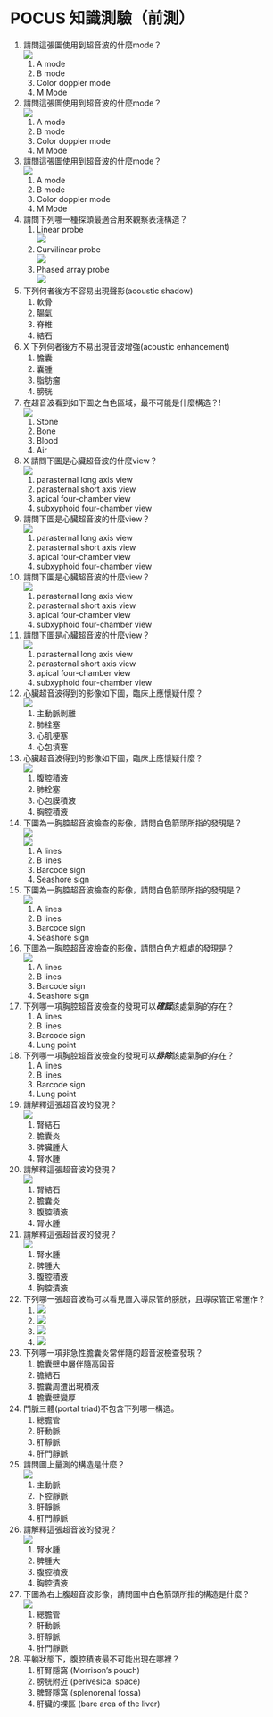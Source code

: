 # POCUS 知識測驗（前測）

1. 請問這張圖使用到超音波的什麼mode？<br>![](images/M_mode.png)
   1. A mode
   2. B mode
   3. Color doppler mode
   4. M Mode
2. 請問這張圖使用到超音波的什麼mode？<br>![](images/B_mode.jpg)
   1. A mode
   2. B mode
   3. Color doppler mode
   4. M Mode
3. 請問這張圖使用到超音波的什麼mode？<br>![](images/doppler_mode.bmp)
   1. A mode
   2. B mode
   3. Color doppler mode
   4. M Mode
4. 請問下列哪一種探頭最適合用來觀察表淺構造？
   1. Linear probe<br>![](images/Linear.png)
   2. Curvilinear probe<br>![](images/Curvilinear.png)
   3. Phased array probe<br>![](images/phased.png)
5. 下列何者後方不容易出現聲影(acoustic shadow)
   1. 軟骨
   2. 腸氣
   3. 脊椎
   4. 結石
6. X 下列何者後方不易出現音波增強(acoustic enhancement)
   1. 膽囊
   2. 囊腫
   3. 脂肪瘤
   4. 膀胱
7. 在超音波看到如下圖之白色區域，最不可能是什麼構造？!<br>![](images/white_mass.png)
   1. Stone
   2. Bone
   3. Blood
   4. Air
8. X 請問下圖是心臟超音波的什麼view？<br>![](images/S4C.png)
   1. parasternal long axis view
   2. parasternal short axis view
   3. apical four-chamber view
   4. subxyphoid four-chamber view
9. 請問下圖是心臟超音波的什麼view？<br>![](images/PSAX.png)
   1. parasternal long axis view
   2. parasternal short axis view
   3. apical four-chamber view
   4. subxyphoid four-chamber view
10. 請問下圖是心臟超音波的什麼view？<br>![](images/A4C.jpeg)
    1. parasternal long axis view
    2. parasternal short axis view
    3. apical four-chamber view
    4. subxyphoid four-chamber view
11. 請問下圖是心臟超音波的什麼view？<br>![](images/PLAX.png)
    1. parasternal long axis view
    2. parasternal short axis view
    3. apical four-chamber view
    4. subxyphoid four-chamber view
12. 心臟超音波得到的影像如下圖，臨床上應懷疑什麼？<br>![](images/d_shape_LV.png)
    1. 主動脈剝離
    2. 肺栓塞
    3. 心肌梗塞
    4. 心包填塞
13. 心臟超音波得到的影像如下圖，臨床上應懷疑什麼？<br>![](images/pericardial%20effusion.jpg)
    1. 腹腔積液
    2. 肺栓塞
    3. 心包膜積液
    4. 胸腔積液
14. 下圖為一胸腔超音波檢查的影像，請問白色箭頭所指的發現是？<br>![](images/A%20lines.png)<br>![](images)
    1. A lines
    2. B lines
    3. Barcode sign
    4. Seashore sign
15. 下圖為一胸腔超音波檢查的影像，請問白色箭頭所指的發現是？<br>![](images/B%20lines_for%20test.png)
    1. A lines
    2. B lines
    3. Barcode sign
    4. Seashore sign
16. 下圖為一胸腔超音波檢查的影像，請問白色方框處的發現是？<br>![](images/Seashore%20sign%20for%20test.png)
    1. A lines
    2. B lines
    3. Barcode sign
    4. Seashore sign
17. 下列哪一項胸腔超音波檢查的發現可以***確認***該處氣胸的存在？
    1. A lines
    2. B lines
    3. Barcode sign
    4. Lung point
18. 下列哪一項胸腔超音波檢查的發現可以***排除***該處氣胸的存在？
    1. A lines
    2. B lines
    3. Barcode sign
    4. Lung point
19. 請解釋這張超音波的發現？<br>![](images/hydronephrosis.jpeg)
    1. 腎結石
    2. 膽囊炎
    3. 脾臟腫大
    4. 腎水腫
20. 請解釋這張超音波的發現？<br>![](images/Urolithiasis.png)
    1. 腎結石
    2. 膽囊炎
    3. 腹腔積液
    4. 腎水腫
21. 請解釋這張超音波的發現？<br>![](images/pleural%20effusion.png)
    1. 腎水腫
    2. 脾腫大 
    3. 腹腔積液
    4. 胸腔漬液
22. 下列哪一張超音波為可以看見置入導尿管的膀胱，且導尿管正常運作？
    1. ![](images/foley%20balloon%20dysfunction.png)
    2. ![](images/foley%20balloon.png)
    3. ![](images/bladder_blood%20clot.png)
    4. ![](images/bladder_BPH.png)
23. 下列哪一項非急性膽囊炎常伴隨的超音波檢查發現？
    1. 膽囊壁中層伴隨高回音
    2. 膽結石
    3. 膽囊周遭出現積液
    4. 膽囊壁變厚
24. 門脈三體(portal triad)不包含下列哪一構造。
    1. 總膽管
    2. 肝動脈
    3. 肝靜脈
    4. 肝門靜脈
25. 請問圖上量測的構造是什麼？<br>![](images/IVC.jpg)
    1. 主動脈
    2. 下腔靜脈
    3. 肝靜脈
    4. 肝門靜脈
26. 請解釋這張超音波的發現？<br>![](images/ascites.jpeg)
    1. 腎水腫
    2. 脾腫大 
    3. 腹腔積液
    4. 胸腔漬液
27. 下圖為右上腹超音波影像，請問圖中白色箭頭所指的構造是什麼？<br>![](images/CBD%20merged.png)
    1. 總膽管
    2. 肝動脈
    3. 肝靜脈
    4. 肝門靜脈
28. 平躺狀態下，腹腔積液最不可能出現在哪裡？
    1. 肝腎隱窩 (Morrison’s pouch)
    2. 膀胱附近 (perivesical space)
    3. 脾腎隱窩 (splenorenal fossa)
    4. 肝臟的裸區 (bare area of the liver)

